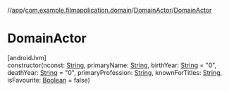 //[app](../../../index.md)/[com.example.filmapplication.domain](../index.md)/[DomainActor](index.md)/[DomainActor](-domain-actor.md)

# DomainActor

[androidJvm]\
constructor(nconst: [String](https://kotlinlang.org/api/latest/jvm/stdlib/kotlin/-string/index.html), primaryName: [String](https://kotlinlang.org/api/latest/jvm/stdlib/kotlin/-string/index.html), birthYear: [String](https://kotlinlang.org/api/latest/jvm/stdlib/kotlin/-string/index.html) = &quot;0&quot;, deathYear: [String](https://kotlinlang.org/api/latest/jvm/stdlib/kotlin/-string/index.html) = &quot;0&quot;, primaryProfession: [String](https://kotlinlang.org/api/latest/jvm/stdlib/kotlin/-string/index.html), knownForTitles: [String](https://kotlinlang.org/api/latest/jvm/stdlib/kotlin/-string/index.html), isFavourite: [Boolean](https://kotlinlang.org/api/latest/jvm/stdlib/kotlin/-boolean/index.html) = false)
